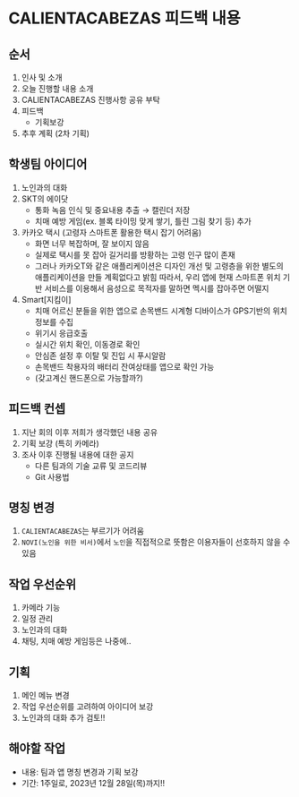 # CALIENTACABEZAS 피드백 내용

## 순서
1. 인사 및 소개
2. 오늘 진행할 내용 소개
3. CALIENTACABEZAS 진행사항 공유 부탁
4. 피드백
   - 기획보강
5. 추후 계획 (2차 기획)

## 학생팀 아이디어
1. 노인과의 대화
2. SKT의 에이닷
   - 통화 녹음 인식 및 중요내용 추출 → 캘린더 저장
   - 치매 예방 게임(ex. 블록 타이밍 맞게 쌓기, 틀린 그림 찾기 등) 추가
3. 카카오 택시 (고령자 스마트폰 활용한 택시 잡기 어려움)
   - 화면 너무 복잡하며, 잘 보이지 않음
   - 실제로 택시를 못 잡아 길거리를 방황하는 고령 인구 많이 존재
   - 그러나 카카오T와 같은 애플리케이션은 디자인 개선 및 고령층을 위한 별도의 애플리케이션을 만들 계획없다고 밝힘
     따라서, 우리 앱에 현재 스마트폰 위치 기반 서비스를 이용해서 음성으로 목적자를 말하면 멕시를 잡아주면 어떨지
4. Smart[지킴이]
   - 치매 어르신 분들을 위한 앱으로 손목밴드 시계형 디바이스가 GPS기반의 위치정보를 수집
   - 위기시 응급호출
   - 실시간 위치 확인, 이동경로 확인
   - 안심존 설정 후 이탈 및 진입 시 푸시알람
   - 손목밴드 착용자의 배터리 잔여상태를 앱으로 확인 가능
   - (갖고계신 핸드폰으로 가능할까?)

## 피드백 컨셉
1. 지난 회의 이후 저희가 생각했던 내용 공유
2. 기획 보강 (특히 카메라)
3. 조사 이후 진행될 내용에 대한 공지
   - 다른 팀과의 기술 교류 및 코드리뷰
   - Git 사용법

## 명칭 변경
1. `CALIENTACABEZAS`는 부르기가 어려움
2. `NOVI(노인을 위한 비서)`에서 `노인`을 직접적으로 뜻함은 이용자들이 선호하지 않을 수 있음

## 작업 우선순위
1. 카메라 기능
2. 일정 관리
3. 노인과의 대화
4. 채팅, 치매 예방 게임등은 나중에..

## 기획
1. 메인 메뉴 변경
2. 작업 우선순위를 고려하여 아이디어 보강
3. 노인과의 대화 추가 검토!!

## 해야할 작업
- 내용: 팀과 앱 명칭 변경과 기획 보강
- 기간: 1주일로, 2023년 12월 28일(목)까지!!
